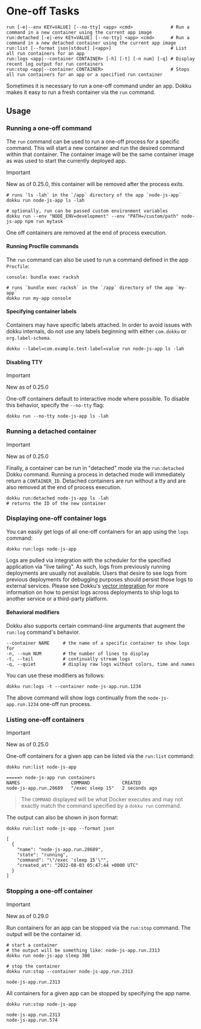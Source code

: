 # One-off Tasks

```
run [-e|--env KEY=VALUE] [--no-tty] <app> <cmd>              # Run a command in a new container using the current app image
run:detached [-e|-env KEY=VALUE] [--no-tty] <app> <cmd>      # Run a command in a new detached container using the current app image
run:list [--format json|stdout] [<app>]                      # List all run containers for an app
run:logs <app|--container CONTAINER> [-h] [-t] [-n num] [-q] # Display recent log output for run containers
run:stop <app|--container CONTAINER>                         # Stops all run containers for an app or a specified run container
```

Sometimes it is necessary to run a one-off command under an app. Dokku makes it easy to run a fresh container via the `run` command.

## Usage

### Running a one-off command

The `run` command can be used to run a one-off process for a specific command. This will start a new container and run the desired command within that container.  The container image will be the same container image as was used to start the currently deployed app.

> [!IMPORTANT]
> New as of 0.25.0, this container will be removed after the process exits.

```shell
# runs `ls -lah` in the `/app` directory of the app `node-js-app`
dokku run node-js-app ls -lah

# optionally, run can be passed custom environment variables
dokku run --env "NODE_ENV=development" --env "PATH=/custom/path" node-js-app npm run mytask
```

One off containers are removed at the end of process execution.

#### Running Procfile commands

The `run` command can also be used to run a command defined in the app `Procfile`:

```
console: bundle exec racksh
```

```shell
# runs `bundle exec racksh` in the `/app` directory of the app `my-app`
dokku run my-app console
```

#### Specifying container labels

Containers may have specific labels attached. In order to avoid issues with dokku internals, do not use any labels beginning with either `com.dokku` or `org.label-schema`.

```shell
dokku --label=com.example.test-label=value run node-js-app ls -lah
```

#### Disabling TTY

> [!IMPORTANT]
> New as of 0.25.0

One-off containers default to interactive mode where possible. To disable this behavior, specify the `--no-tty` flag:

```shell
dokku run --no-tty node-js-app ls -lah
```

### Running a detached container

> [!IMPORTANT]
> New as of 0.25.0

Finally, a container can be run in "detached" mode via the `run:detached` Dokku command. Running a process in detached mode will immediately return a `CONTAINER_ID`. Detached containers are run without a tty and are also removed at the end of process execution.

```shell
dokku run:detached node-js-app ls -lah
# returns the ID of the new container
```

### Displaying one-off container logs

You can easily get logs of all one-off containers for an app using the `logs` command:

```shell
dokku run:logs node-js-app
```

Logs are pulled via integration with the scheduler for the specified application via "live tailing". As such, logs from previously running deployments are usually not available. Users that desire to see logs from previous deployments for debugging purposes should persist those logs to external services. Please see Dokku's [vector integration](/docs/deployment/logs.md#vector-logging-shipping) for more information on how to persist logs across deployments to ship logs to another service or a third-party platform.

#### Behavioral modifiers

Dokku also supports certain command-line arguments that augment the `run:log` command's behavior.

```
--container NAME     # the name of a specific container to show logs for
-n, --num NUM        # the number of lines to display
-t, --tail           # continually stream logs
-q, --quiet          # display raw logs without colors, time and names
```

You can use these modifiers as follows:

```shell
dokku run:logs -t --container node-js-app.run.1234
```

The above command will show logs continually from the `node-js-app.run.1234` one-off run process.

### Listing one-off containers

> [!IMPORTANT]
> New as of 0.25.0

One-off containers for a given app can be listed via the `run:list` command:

```shell
dokku run:list node-js-app
```

```
=====> node-js-app run containers
NAMES                   COMMAND            CREATED
node-js-app.run.28689   "/exec sleep 15"   2 seconds ago
```

> The `COMMAND` displayed will be what Docker executes and may not exactly match the command specified by a `dokku run` command.

The output can also be shown in json format:

```shell
dokku run:list node-js-app --format json
```

```
[
  {
    "name": "node-js-app.run.28689",
    "state": "running",
    "command": "\"/exec 'sleep 15'\"",
    "created_at": "2022-08-03 05:47:44 +0000 UTC"
  }
]
```

### Stopping a one-off container

> [!IMPORTANT]
> New as of 0.29.0

Run containers for an app can be stopped via the `run:stop` command. The output will be the container id.

```shell
# start a container
# the output will be something like: node-js-app.run.2313
dokku run node-js-app sleep 300

# stop the container
dokku run:stop --container node-js-app.run.2313
```

```
node-js-app.run.2313
```

All containers for a given app can be stopped by specifying the app name.

```shell
dokku run:stop node-js-app
```

```
node-js-app.run.2313
node-js-app.run.574
```

